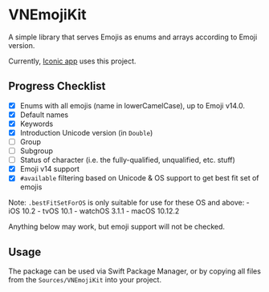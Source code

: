 # VNEmojiKit

A simple library that serves Emojis as enums and arrays according to Emoji version.

Currently, [Iconic app](https://apps.apple.com/sg/app/iconic/id1582751983?mt=12) uses this project.

## Progress Checklist

- [x] Enums with all emojis (name in lowerCamelCase), up to Emoji v14.0.
- [x] Default names
- [x] Keywords
- [x] Introduction Unicode version (in `Double`)
- [ ] Group
- [ ] Subgroup
- [ ] Status of character (i.e. the fully-qualified, unqualified, etc. stuff)
- [x] Emoji v14 support
- [x] `#available` filtering based on Unicode & OS support to get best fit set of emojis

Note: `.bestFitSetForOS` is only suitable for use for these OS and above:
        - iOS 10.2
        - tvOS 10.1
        - watchOS 3.1.1
        - macOS 10.12.2

Anything below may work, but emoji support will not be checked.

## Usage
The package can be used via Swift Package Manager, or by copying all files from the `Sources/VNEmojiKit` into your project.
